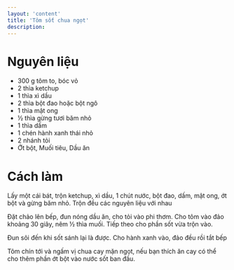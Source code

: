 ```yaml
---
layout: 'content'
title: 'Tôm sốt chua ngọt'
description: 
---
```


# Nguyên liệu

- 300 g tôm to, bóc vỏ
- 2 thìa ketchup
- 1 thìa xì dầu
- 2 thìa bột đao hoặc bột ngô
- 1 thìa mật ong
- ½ thìa gừng tươi băm nhỏ
- 1 thìa dấm
- 1 chén hành xanh thái nhỏ
- 2 nhánh tỏi
- Ớt bột, Muối tiêu, Dầu ăn

# Cách làm

Lấy một cái bát, trộn ketchup, xì dầu, 1 chút nước, bột đao, dấm, mật ong, ớt bột và gừng băm nhỏ. Trộn đều các nguyên liệu với nhau

Đặt chảo lên bếp, đun nóng dầu ăn, cho tỏi vào phi thơm. Cho tôm vào đảo khoảng 30 giây, nêm ½ thìa muối. Tiếp theo cho phần sốt vừa trộn vào.

Đun sôi đến khi sốt sánh lại là được. Cho hành xanh vào, đảo đều  rồi tắt bếp

Tôm chín tới và ngấm vị chua cay mặn ngọt, nếu bạn thích ăn cay có thể cho thêm phần ớt bột vào nước sốt ban đầu.